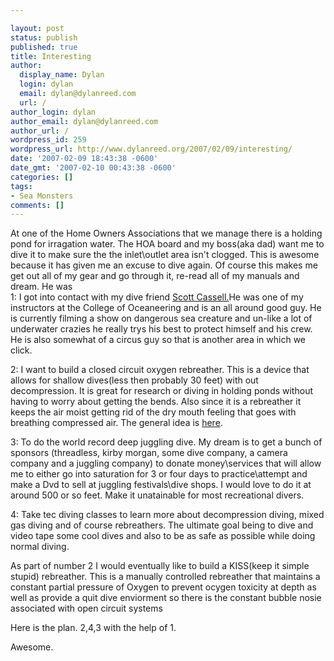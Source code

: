 ```yaml
---

layout: post
status: publish
published: true
title: Interesting
author:
  display_name: Dylan
  login: dylan
  email: dylan@dylanreed.com
  url: /
author_login: dylan
author_email: dylan@dylanreed.com
author_url: /
wordpress_id: 259
wordpress_url: http://www.dylanreed.org/2007/02/09/interesting/
date: '2007-02-09 18:43:38 -0600'
date_gmt: '2007-02-10 00:43:38 -0600'
categories: []
tags:
- Sea Monsters
comments: []
---
```


At one of the Home Owners Associations that we manage there is a holding pond for irragation water. The HOA board and my boss(aka dad) want me to dive it to make sure the the inlet\outlet area isn't clogged. This is awesome because it has given me an excuse to dive again. Of course this makes me get out all of my gear and go through it, re-read all of my manuals and dream. He was  
1: I got into contact with my dive friend [Scott Cassell.][1]He was one of my instructors at the College of Oceaneering and is an all around good guy. He is currently filming a show on dangerous sea creature and un-like a lot of underwater crazies he really trys his best to protect himself and his crew. He is also somewhat of a circus guy so that is another area in which we click.

   [1]: http://www.sea-wolves.com/scott.html

2: I want to build a closed circuit oxygen rebreather. This is a device that allows for shallow dives(less then probably 30 feet) with out decompression. It is great for research or diving in holding ponds without having to worry about getting the bends. Also since it is a rebreather it keeps the air moist getting rid of the dry mouth feeling that goes with breathing compressed air. The general idea is [here][2].

   [2]: http://www.portup.com/~dfount/drfo2ccr.htm

3: To do the world record deep juggling dive. My dream is to get a bunch of sponsors (threadless, kirby morgan, some dive company, a camera company and a juggling company) to donate money\services that will allow me to either go into saturation for 3 or four days to practice\attempt and make a Dvd to sell at juggling festivals\dive shops. I would love to do it at around 500 or so feet. Make it unatainable for most recreational divers.

4: Take tec diving classes to learn more about decompression diving, mixed gas diving and of course rebreathers. The ultimate goal being to dive and video tape some cool dives and also to be as safe as possible while doing normal diving.

As part of number 2 I would eventually like to build a KISS(keep it simple stupid) rebreather. This is a manually controlled rebreather that maintains a constant partial pressure of Oxygen to prevent ocygen toxicity at depth as well as provide a quit dive enviorment so there is the constant bubble nosie associated with open circuit systems

Here is the plan. 2,4,3 with the help of 1.

Awesome.
